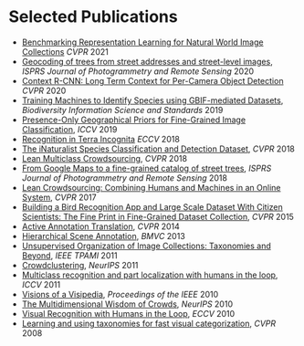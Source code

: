 # Selected Publications

* [Benchmarking Representation Learning for Natural World Image Collections](https://arxiv.org/abs/2103.16483) *CVPR* 2021 
* [Geocoding of trees from street addresses and street-level images](https://www.sciencedirect.com/science/article/abs/pii/S0924271620300356), *ISPRS Journal of Photogrammetry and Remote Sensing* 2020
* [Context R-CNN: Long Term Context for Per-Camera Object Detection](https://openaccess.thecvf.com/content_CVPR_2020/html/Beery_Context_R-CNN_Long_Term_Temporal_Context_for_Per-Camera_Object_Detection_CVPR_2020_paper.html) *CVPR* 2020
* [Training Machines to Identify Species using GBIF-mediated Datasets](https://search.proquest.com/openview/b76dcece5bff4f7886b64c4056deb051/1?pq-origsite=gscholar&cbl=2049297), *Biodiversity Information Science and Standards* 2019
* [Presence-Only Geographical Priors for Fine-Grained Image Classification](https://openaccess.thecvf.com/content_ICCV_2019/html/Aodha_Presence-Only_Geographical_Priors_for_Fine-Grained_Image_Classification_ICCV_2019_paper.html), *ICCV* 2019
* [Recognition in Terra Incognita](https://openaccess.thecvf.com/content_ECCV_2018/html/Beery_Recognition_in_Terra_ECCV_2018_paper.html) *ECCV* 2018
* [The iNaturalist Species Classification and Detection Dataset](https://openaccess.thecvf.com/content_cvpr_2018/html/Van_Horn_The_INaturalist_Species_CVPR_2018_paper.html), *CVPR* 2018
* [Lean Multiclass Crowdsourcing](https://openaccess.thecvf.com/content_cvpr_2018/html/Van_Horn_Lean_Multiclass_Crowdsourcing_CVPR_2018_paper.html), *CVPR* 2018
* [From Google Maps to a fine-grained catalog of street trees](https://www.sciencedirect.com/science/article/abs/pii/S0924271617303453), *ISPRS Journal of Photogrammetry and Remote Sensing* 2018
* [Lean Crowdsourcing: Combining Humans and Machines in an Online System](https://openaccess.thecvf.com/content_cvpr_2017/html/Branson_Lean_Crowdsourcing_Combining_CVPR_2017_paper.html), *CVPR* 2017
* [Building a Bird Recognition App and Large Scale Dataset With Citizen Scientists: The Fine Print in Fine-Grained Dataset Collection](https://openaccess.thecvf.com/content_cvpr_2015/html/Horn_Building_a_Bird_2015_CVPR_paper.html), *CVPR* 2015
* [Active Annotation Translation](https://openaccess.thecvf.com/content_cvpr_2014/html/Branson_Active_Annotation_Translation_2014_CVPR_paper.html), *CVPR* 2014
* [Hierarchical Scene Annotation](http://www.bmva.org/bmvc/2013/Papers/paper0084/abstract0084.pdf), *BMVC* 2013
* [Unsupervised Organization of Image Collections: Taxonomies and Beyond](https://ieeexplore.ieee.org/abstract/document/5753900), *IEEE TPAMI* 2011
* [Crowdclustering](https://papers.nips.cc/paper/2011/hash/c86a7ee3d8ef0b551ed58e354a836f2b-Abstract.html), *NeurIPS* 2011
* [Multiclass recognition and part localization with humans in the loop](https://ieeexplore.ieee.org/abstract/document/6126539), *ICCV* 2011 
* [Visions of a Visipedia](https://ieeexplore.ieee.org/abstract/document/5477158?casa_token=OzYTkIUDtJkAAAAA:bpdzEqSU0ZPmQ2z91jkLTJ-hHKr0mxoS59uUruzt9RQNRL3Pm57xdN7Z2weegMd6Tx220odZ9Q), *Proceedings of the IEEE* 2010
* [The Multidimensional Wisdom of Crowds](https://proceedings.neurips.cc/paper/2010/file/0f9cafd014db7a619ddb4276af0d692c-Paper.pdf), *NeurIPS* 2010
* [Visual Recognition with Humans in the Loop](https://vision.cornell.edu/se3/wp-content/uploads/2014/09/Visipedia20q.pdf), *ECCV* 2010
* [Learning and using taxonomies for fast visual categorization](https://ieeexplore.ieee.org/abstract/document/4587410), *CVPR* 2008

